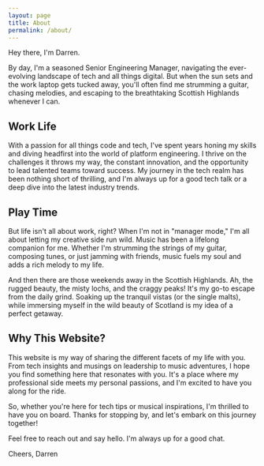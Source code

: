 ```yaml
---
layout: page
title: About
permalink: /about/
---
```


Hey there, I'm Darren.

By day, I'm a seasoned Senior Engineering Manager, navigating the ever-evolving landscape of tech and all things digital. But when the sun sets and the work laptop gets tucked away, you'll often find me strumming a guitar, chasing melodies, and escaping to the breathtaking Scottish Highlands whenever I can.

## Work Life

With a passion for all things code and tech, I've spent years honing my skills and diving headfirst into the world of platform engineering. I thrive on the challenges it throws my way, the constant innovation, and the opportunity to lead talented teams toward success. My journey in the tech realm has been nothing short of thrilling, and I'm always up for a good tech talk or a deep dive into the latest industry trends.

## Play Time

But life isn't all about work, right? When I'm not in "manager mode," I'm all about letting my creative side run wild. Music has been a lifelong companion for me. Whether I'm strumming the strings of my guitar, composing tunes, or just jamming with friends, music fuels my soul and adds a rich melody to my life.

And then there are those weekends away in the Scottish Highlands. Ah, the rugged beauty, the misty lochs, and the craggy peaks! It's my go-to escape from the daily grind. Soaking up the tranquil vistas (or the single malts), while immersing myself in the wild beauty of Scotland is my idea of a perfect getaway.

## Why This Website?

This website is my way of sharing the different facets of my life with you. From tech insights and musings on leadership to music adventures, I hope you find something here that resonates with you. It's a place where my professional side meets my personal passions, and I'm excited to have you along for the ride.

So, whether you're here for tech tips or musical inspirations, I'm thrilled to have you on board. Thanks for stopping by, and let's embark on this journey together!

Feel free to reach out and say hello. I'm always up for a good chat.

Cheers,
Darren